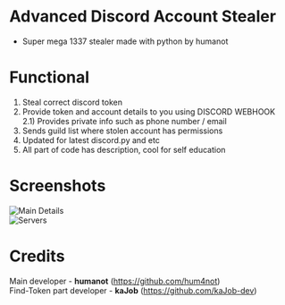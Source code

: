 # Advanced Discord Account Stealer
- Super mega 1337 stealer made with python by humanot
# Functional
1) Steal correct discord token
2) Provide token and account details to you using DISCORD WEBHOOK  
2.1) Provides private info such as phone number / email
3) Sends guild list where stolen account has permissions
4) Updated for latest discord.py and etc
5) All part of code has description, cool for self education
# Screenshots
![Main Details](https://media.discordapp.net/attachments/903983463697371197/909047484758765578/4de0e170d26751e2.PNG)  
![Servers](https://media.discordapp.net/attachments/903983463697371197/909047833007640586/unknown.png)
# Credits
Main developer - **humanot** (https://github.com/hum4not)  
Find-Token part developer - **kaJob** (https://github.com/kaJob-dev)
